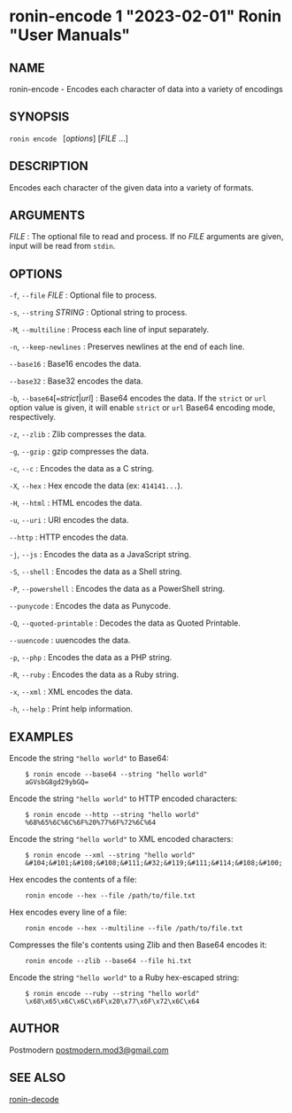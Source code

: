 # ronin-encode 1 "2023-02-01" Ronin "User Manuals"

## NAME

ronin-encode - Encodes each character of data into a variety of encodings

## SYNOPSIS

`ronin encode ` [*options*] [*FILE* ...]

## DESCRIPTION

Encodes each character of the given data into a variety of formats.

## ARGUMENTS

*FILE*
: The optional file to read and process. If no *FILE* arguments are given,
  input will be read from `stdin`.

## OPTIONS

`-f`, `--file` *FILE*
: Optional file to process.

`-s`, `--string` *STRING*
: Optional string to process.

`-M`, `--multiline`
: Process each line of input separately.

`-n`, `--keep-newlines`
: Preserves newlines at the end of each line.

`--base16`
: Base16 encodes the data.

`--base32`
: Base32 encodes the data.

`-b`, `--base64`[`=`*strict*\|*url*]
: Base64 encodes the data. If the `strict` or `url` option value is given,
  it will enable `strict` or `url` Base64 encoding mode, respectively.

`-z`, `--zlib`
: Zlib compresses the data.

`-g`, `--gzip`
: gzip compresses the data.

`-c`, `--c`
: Encodes the data as a C string.

`-X`, `--hex`
: Hex encode the data (ex: `414141...`).

`-H`, `--html`
: HTML encodes the data.

`-u`, `--uri`
: URI encodes the data.

`--http`
: HTTP encodes the data.

`-j`, `--js`
: Encodes the data as a JavaScript string.

`-S`, `--shell`
: Encodes the data as a Shell string.

`-P`, `--powershell`
: Encodes the data as a PowerShell string.

`--punycode`
: Encodes the data as Punycode.

`-Q`, `--quoted-printable`
: Decodes the data as Quoted Printable.

`--uuencode`
: uuencodes the data.

`-p`, `--php`
: Encodes the data as a PHP string.

`-R`, `--ruby`
: Encodes the data as a Ruby string.

`-x`, `--xml`
: XML encodes the data.

`-h`, `--help`
: Print help information.

## EXAMPLES

Encode the string `"hello world"` to Base64:

        $ ronin encode --base64 --string "hello world"
        aGVsbG8gd29ybGQ=

Encode the string `"hello world"` to HTTP encoded characters:

        $ ronin encode --http --string "hello world"
        %68%65%6C%6C%6F%20%77%6F%72%6C%64

Encode the string `"hello world"` to XML encoded characters:

        $ ronin encode --xml --string "hello world"
        &#104;&#101;&#108;&#108;&#111;&#32;&#119;&#111;&#114;&#108;&#100;

Hex encodes the contents of a file:

        ronin encode --hex --file /path/to/file.txt

Hex encodes every line of a file:

        ronin encode --hex --multiline --file /path/to/file.txt

Compresses the file's contents using Zlib and then Base64 encodes it:

        ronin encode --zlib --base64 --file hi.txt

Encode the string `"hello world"` to a Ruby hex-escaped string:

        $ ronin encode --ruby --string "hello world"
        \x68\x65\x6C\x6C\x6F\x20\x77\x6F\x72\x6C\x64

## AUTHOR

Postmodern <postmodern.mod3@gmail.com>

## SEE ALSO

[ronin-decode](ronin-decode.1.md)
